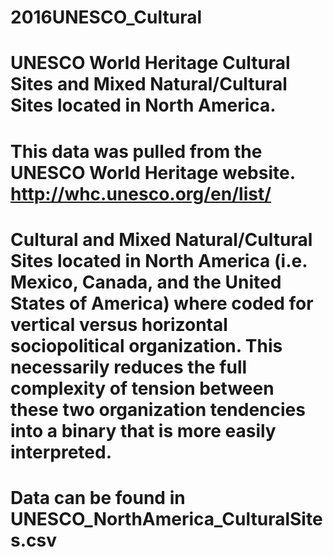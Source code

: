 # 2016UNESCO_Cultural
# UNESCO World Heritage Cultural Sites and Mixed Natural/Cultural Sites located in North America.

# This data was pulled from the UNESCO World Heritage website. http://whc.unesco.org/en/list/

# Cultural and Mixed Natural/Cultural Sites located in North America (i.e. Mexico, Canada, and the United States of America) where coded for vertical versus horizontal sociopolitical organization. This necessarily reduces the full complexity of tension between these two organization tendencies into a binary that is more easily interpreted.

# Data can be found in UNESCO_NorthAmerica_CulturalSites.csv

